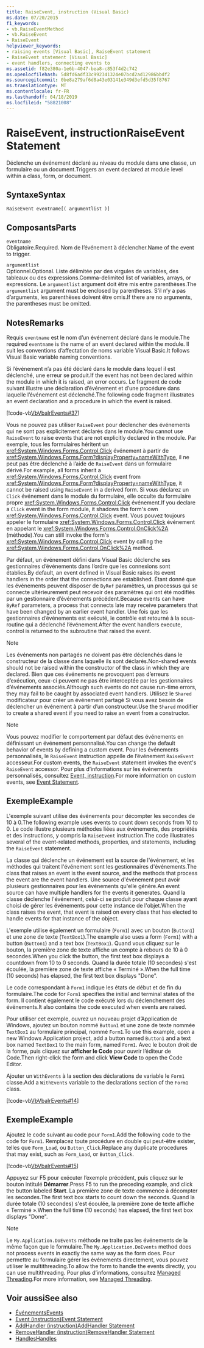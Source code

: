 ```yaml
---
title: RaiseEvent, instruction (Visual Basic)
ms.date: 07/20/2015
f1_keywords:
- vb.RaiseEventMethod
- vb.RaiseEvent
- RaiseEvent
helpviewer_keywords:
- raising events [Visual Basic], RaiseEvent statement
- RaiseEvent statement [Visual Basic]
- event handlers, connecting events to
ms.assetid: f82e380a-1e6b-4047-bea8-c853f4d2c742
ms.openlocfilehash: 5d8fd6adf33c992341324e07bcd2ad12986bbdf2
ms.sourcegitcommit: 0be8a279af6d8a43e03141e349d3efd5d35f8767
ms.translationtype: MT
ms.contentlocale: fr-FR
ms.lasthandoff: 04/18/2019
ms.locfileid: "58821008"
---
```

# <a name="raiseevent-statement"></a><span data-ttu-id="c6374-102">RaiseEvent, instruction</span><span class="sxs-lookup"><span data-stu-id="c6374-102">RaiseEvent Statement</span></span>
<span data-ttu-id="c6374-103">Déclenche un événement déclaré au niveau du module dans une classe, un formulaire ou un document.</span><span class="sxs-lookup"><span data-stu-id="c6374-103">Triggers an event declared at module level within a class, form, or document.</span></span>  
  
## <a name="syntax"></a><span data-ttu-id="c6374-104">Syntaxe</span><span class="sxs-lookup"><span data-stu-id="c6374-104">Syntax</span></span>  
  
```  
RaiseEvent eventname[( argumentlist )]  
```  
  
## <a name="parts"></a><span data-ttu-id="c6374-105">Composants</span><span class="sxs-lookup"><span data-stu-id="c6374-105">Parts</span></span>  
 `eventname`  
 <span data-ttu-id="c6374-106">Obligatoire.</span><span class="sxs-lookup"><span data-stu-id="c6374-106">Required.</span></span> <span data-ttu-id="c6374-107">Nom de l’événement à déclencher.</span><span class="sxs-lookup"><span data-stu-id="c6374-107">Name of the event to trigger.</span></span>  
  
 `argumentlist`  
 <span data-ttu-id="c6374-108">Optionnel.</span><span class="sxs-lookup"><span data-stu-id="c6374-108">Optional.</span></span> <span data-ttu-id="c6374-109">Liste délimitée par des virgules de variables, des tableaux ou des expressions.</span><span class="sxs-lookup"><span data-stu-id="c6374-109">Comma-delimited list of variables, arrays, or expressions.</span></span> <span data-ttu-id="c6374-110">Le `argumentlist` argument doit être mis entre parenthèses.</span><span class="sxs-lookup"><span data-stu-id="c6374-110">The `argumentlist` argument must be enclosed by parentheses.</span></span> <span data-ttu-id="c6374-111">S’il n’y a pas d’arguments, les parenthèses doivent être omis.</span><span class="sxs-lookup"><span data-stu-id="c6374-111">If there are no arguments, the parentheses must be omitted.</span></span>  
  
## <a name="remarks"></a><span data-ttu-id="c6374-112">Notes</span><span class="sxs-lookup"><span data-stu-id="c6374-112">Remarks</span></span>  
 <span data-ttu-id="c6374-113">Requis `eventname` est le nom d’un événement déclaré dans le module.</span><span class="sxs-lookup"><span data-stu-id="c6374-113">The required `eventname` is the name of an event declared within the module.</span></span> <span data-ttu-id="c6374-114">Il suit les conventions d’affectation de noms variable Visual Basic.</span><span class="sxs-lookup"><span data-stu-id="c6374-114">It follows Visual Basic variable naming conventions.</span></span>  
  
 <span data-ttu-id="c6374-115">Si l’événement n’a pas été déclaré dans le module dans lequel il est déclenché, une erreur se produit.</span><span class="sxs-lookup"><span data-stu-id="c6374-115">If the event has not been declared within the module in which it is raised, an error occurs.</span></span> <span data-ttu-id="c6374-116">Le fragment de code suivant illustre une déclaration d’événement et d’une procédure dans laquelle l’événement est déclenché.</span><span class="sxs-lookup"><span data-stu-id="c6374-116">The following code fragment illustrates an event declaration and a procedure in which the event is raised.</span></span>  
  
 [!code-vb[VbVbalrEvents#37](~/samples/snippets/visualbasic/VS_Snippets_VBCSharp/VbVbalrEvents/VB/Class1.vb#37)]  
  
 <span data-ttu-id="c6374-117">Vous ne pouvez pas utiliser `RaiseEvent` pour déclencher des événements qui ne sont pas explicitement déclarés dans le module.</span><span class="sxs-lookup"><span data-stu-id="c6374-117">You cannot use `RaiseEvent` to raise events that are not explicitly declared in the module.</span></span> <span data-ttu-id="c6374-118">Par exemple, tous les formulaires héritent un <xref:System.Windows.Forms.Control.Click> événement à partir de <xref:System.Windows.Forms.Form?displayProperty=nameWithType>, il ne peut pas être déclenché à l’aide de `RaiseEvent` dans un formulaire dérivé.</span><span class="sxs-lookup"><span data-stu-id="c6374-118">For example, all forms inherit a <xref:System.Windows.Forms.Control.Click> event from <xref:System.Windows.Forms.Form?displayProperty=nameWithType>, it cannot be raised using `RaiseEvent` in a derived form.</span></span> <span data-ttu-id="c6374-119">Si vous déclarez un `Click` événement dans le module du formulaire, elle occulte du formulaire propre <xref:System.Windows.Forms.Control.Click> événement.</span><span class="sxs-lookup"><span data-stu-id="c6374-119">If you declare a `Click` event in the form module, it shadows the form's own <xref:System.Windows.Forms.Control.Click> event.</span></span> <span data-ttu-id="c6374-120">Vous pouvez toujours appeler le formulaire <xref:System.Windows.Forms.Control.Click> événement en appelant le <xref:System.Windows.Forms.Control.OnClick%2A> (méthode).</span><span class="sxs-lookup"><span data-stu-id="c6374-120">You can still invoke the form's <xref:System.Windows.Forms.Control.Click> event by calling the <xref:System.Windows.Forms.Control.OnClick%2A> method.</span></span>  
  
 <span data-ttu-id="c6374-121">Par défaut, un événement défini dans Visual Basic déclenche ses gestionnaires d’événements dans l’ordre que les connexions sont établies.</span><span class="sxs-lookup"><span data-stu-id="c6374-121">By default, an event defined in Visual Basic raises its event handlers in the order that the connections are established.</span></span> <span data-ttu-id="c6374-122">Étant donné que les événements peuvent disposer de `ByRef` paramètres, un processus qui se connecte ultérieurement peut recevoir des paramètres qui ont été modifiés par un gestionnaire d’événements précédent.</span><span class="sxs-lookup"><span data-stu-id="c6374-122">Because events can have `ByRef` parameters, a process that connects late may receive parameters that have been changed by an earlier event handler.</span></span> <span data-ttu-id="c6374-123">Une fois que les gestionnaires d’événements est exécuté, le contrôle est retourné à la sous-routine qui a déclenché l’événement.</span><span class="sxs-lookup"><span data-stu-id="c6374-123">After the event handlers execute, control is returned to the subroutine that raised the event.</span></span>  
  
> [!NOTE]
>  <span data-ttu-id="c6374-124">Les événements non partagés ne doivent pas être déclenchés dans le constructeur de la classe dans laquelle ils sont déclarés.</span><span class="sxs-lookup"><span data-stu-id="c6374-124">Non-shared events should not be raised within the constructor of the class in which they are declared.</span></span> <span data-ttu-id="c6374-125">Bien que ces événements ne provoquent pas d’erreurs d’exécution, ceux-ci peuvent ne pas être interceptée par les gestionnaires d’événements associés.</span><span class="sxs-lookup"><span data-stu-id="c6374-125">Although such events do not cause run-time errors, they may fail to be caught by associated event handlers.</span></span> <span data-ttu-id="c6374-126">Utilisez le `Shared` modificateur pour créer un événement partagé Si vous avez besoin de déclencher un événement à partir d’un constructeur.</span><span class="sxs-lookup"><span data-stu-id="c6374-126">Use the `Shared` modifier to create a shared event if you need to raise an event from a constructor.</span></span>  
  
> [!NOTE]
>  <span data-ttu-id="c6374-127">Vous pouvez modifier le comportement par défaut des événements en définissant un événement personnalisé.</span><span class="sxs-lookup"><span data-stu-id="c6374-127">You can change the default behavior of events by defining a custom event.</span></span> <span data-ttu-id="c6374-128">Pour les événements personnalisés, le `RaiseEvent` instruction appelle de l’événement `RaiseEvent` accesseur.</span><span class="sxs-lookup"><span data-stu-id="c6374-128">For custom events, the `RaiseEvent` statement invokes the event's `RaiseEvent` accessor.</span></span> <span data-ttu-id="c6374-129">Pour plus d’informations sur les événements personnalisés, consultez [Event, instruction](../../../visual-basic/language-reference/statements/event-statement.md).</span><span class="sxs-lookup"><span data-stu-id="c6374-129">For more information on custom events, see [Event Statement](../../../visual-basic/language-reference/statements/event-statement.md).</span></span>  
  
## <a name="example"></a><span data-ttu-id="c6374-130">Exemple</span><span class="sxs-lookup"><span data-stu-id="c6374-130">Example</span></span>  
 <span data-ttu-id="c6374-131">L'exemple suivant utilise des événements pour décompter les secondes de 10 à 0.</span><span class="sxs-lookup"><span data-stu-id="c6374-131">The following example uses events to count down seconds from 10 to 0.</span></span> <span data-ttu-id="c6374-132">Le code illustre plusieurs méthodes liées aux événements, des propriétés et des instructions, y compris la `RaiseEvent` instruction.</span><span class="sxs-lookup"><span data-stu-id="c6374-132">The code illustrates several of the event-related methods, properties, and statements, including the `RaiseEvent` statement.</span></span>  
  
 <span data-ttu-id="c6374-133">La classe qui déclenche un événement est la source de l'événement, et les méthodes qui traitent l'événement sont les gestionnaires d'événements.</span><span class="sxs-lookup"><span data-stu-id="c6374-133">The class that raises an event is the event source, and the methods that process the event are the event handlers.</span></span> <span data-ttu-id="c6374-134">Une source d'événement peut avoir plusieurs gestionnaires pour les événements qu'elle génère.</span><span class="sxs-lookup"><span data-stu-id="c6374-134">An event source can have multiple handlers for the events it generates.</span></span> <span data-ttu-id="c6374-135">Quand la classe déclenche l'événement, celui-ci se produit pour chaque classe ayant choisi de gérer les événements pour cette instance de l'objet.</span><span class="sxs-lookup"><span data-stu-id="c6374-135">When the class raises the event, that event is raised on every class that has elected to handle events for that instance of the object.</span></span>  
  
 <span data-ttu-id="c6374-136">L'exemple utilise également un formulaire (`Form1`) avec un bouton (`Button1`) et une zone de texte (`TextBox1`).</span><span class="sxs-lookup"><span data-stu-id="c6374-136">The example also uses a form (`Form1`) with a button (`Button1`) and a text box (`TextBox1`).</span></span> <span data-ttu-id="c6374-137">Quand vous cliquez sur le bouton, la première zone de texte affiche un compte à rebours de 10 à 0 secondes.</span><span class="sxs-lookup"><span data-stu-id="c6374-137">When you click the button, the first text box displays a countdown from 10 to 0 seconds.</span></span> <span data-ttu-id="c6374-138">Quand la durée totale (10 secondes) s'est écoulée, la première zone de texte affiche « Terminé ».</span><span class="sxs-lookup"><span data-stu-id="c6374-138">When the full time (10 seconds) has elapsed, the first text box displays "Done".</span></span>  
  
 <span data-ttu-id="c6374-139">Le code correspondant à `Form1` indique les états de début et de fin du formulaire.</span><span class="sxs-lookup"><span data-stu-id="c6374-139">The code for `Form1` specifies the initial and terminal states of the form.</span></span> <span data-ttu-id="c6374-140">Il contient également le code exécuté lors du déclenchement des événements.</span><span class="sxs-lookup"><span data-stu-id="c6374-140">It also contains the code executed when events are raised.</span></span>  
  
 <span data-ttu-id="c6374-141">Pour utiliser cet exemple, ouvrez un nouveau projet d’Application de Windows, ajoutez un bouton nommé `Button1` et une zone de texte nommée `TextBox1` au formulaire principal, nommé `Form1`.</span><span class="sxs-lookup"><span data-stu-id="c6374-141">To use this example, open a new Windows Application project, add a button named `Button1` and a text box named `TextBox1` to the main form, named `Form1`.</span></span> <span data-ttu-id="c6374-142">Avec le bouton droit de la forme, puis cliquez sur **afficher le Code** pour ouvrir l’éditeur de Code.</span><span class="sxs-lookup"><span data-stu-id="c6374-142">Then right-click the form and click **View Code** to open the Code Editor.</span></span>  
  
 <span data-ttu-id="c6374-143">Ajouter un `WithEvents` à la section des déclarations de variable le `Form1` classe.</span><span class="sxs-lookup"><span data-stu-id="c6374-143">Add a `WithEvents` variable to the declarations section of the `Form1` class.</span></span>  
  
 [!code-vb[VbVbalrEvents#14](~/samples/snippets/visualbasic/VS_Snippets_VBCSharp/VbVbalrEvents/VB/Class1.vb#14)]  
  
## <a name="example"></a><span data-ttu-id="c6374-144">Exemple</span><span class="sxs-lookup"><span data-stu-id="c6374-144">Example</span></span>  
 <span data-ttu-id="c6374-145">Ajoutez le code suivant au code pour `Form1`.</span><span class="sxs-lookup"><span data-stu-id="c6374-145">Add the following code to the code for `Form1`.</span></span> <span data-ttu-id="c6374-146">Remplacez toute procédure en double qui peut-être exister, telles que `Form_Load`, ou `Button_Click`.</span><span class="sxs-lookup"><span data-stu-id="c6374-146">Replace any duplicate procedures that may exist, such as `Form_Load`, or `Button_Click`.</span></span>  
  
 [!code-vb[VbVbalrEvents#15](~/samples/snippets/visualbasic/VS_Snippets_VBCSharp/VbVbalrEvents/VB/Class1.vb#15)]  
  
 <span data-ttu-id="c6374-147">Appuyez sur F5 pour exécuter l’exemple précédent, puis cliquez sur le bouton intitulé **Démarrer**.</span><span class="sxs-lookup"><span data-stu-id="c6374-147">Press F5 to run the preceding example, and click the button labeled **Start**.</span></span> <span data-ttu-id="c6374-148">La première zone de texte commence à décompter les secondes.</span><span class="sxs-lookup"><span data-stu-id="c6374-148">The first text box starts to count down the seconds.</span></span> <span data-ttu-id="c6374-149">Quand la durée totale (10 secondes) s'est écoulée, la première zone de texte affiche « Terminé ».</span><span class="sxs-lookup"><span data-stu-id="c6374-149">When the full time (10 seconds) has elapsed, the first text box displays "Done".</span></span>  
  
> [!NOTE]
>  <span data-ttu-id="c6374-150">Le `My.Application.DoEvents` méthode ne traite pas les événements de la même façon que le formulaire.</span><span class="sxs-lookup"><span data-stu-id="c6374-150">The `My.Application.DoEvents` method does not process events in exactly the same way as the form does.</span></span> <span data-ttu-id="c6374-151">Pour permettre au formulaire gérer les événements directement, vous pouvez utiliser le multithreading.</span><span class="sxs-lookup"><span data-stu-id="c6374-151">To allow the form to handle the events directly, you can use multithreading.</span></span> <span data-ttu-id="c6374-152">Pour plus d’informations, consultez [Managed Threading](../../../standard/threading/index.md).</span><span class="sxs-lookup"><span data-stu-id="c6374-152">For more information, see [Managed Threading](../../../standard/threading/index.md).</span></span>  
  
## <a name="see-also"></a><span data-ttu-id="c6374-153">Voir aussi</span><span class="sxs-lookup"><span data-stu-id="c6374-153">See also</span></span>

- [<span data-ttu-id="c6374-154">Événements</span><span class="sxs-lookup"><span data-stu-id="c6374-154">Events</span></span>](../../../visual-basic/programming-guide/language-features/events/index.md)
- [<span data-ttu-id="c6374-155">Event (instruction)</span><span class="sxs-lookup"><span data-stu-id="c6374-155">Event Statement</span></span>](../../../visual-basic/language-reference/statements/event-statement.md)
- [<span data-ttu-id="c6374-156">AddHandler (instruction)</span><span class="sxs-lookup"><span data-stu-id="c6374-156">AddHandler Statement</span></span>](../../../visual-basic/language-reference/statements/addhandler-statement.md)
- [<span data-ttu-id="c6374-157">RemoveHandler (instruction)</span><span class="sxs-lookup"><span data-stu-id="c6374-157">RemoveHandler Statement</span></span>](../../../visual-basic/language-reference/statements/removehandler-statement.md)
- [<span data-ttu-id="c6374-158">Handles</span><span class="sxs-lookup"><span data-stu-id="c6374-158">Handles</span></span>](../../../visual-basic/language-reference/statements/handles-clause.md)
